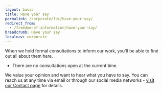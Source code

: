 ```yaml
---
layout: basic
title: Have your say
permalink: /corporate/foi/have-your-say/
redirect_from:
  - /freedom-of-information/have-your-say/
breadcrumb: Have your say
localnav: corporate
---
```

When we hold formal consultations to inform our work, you'll be able to find out all about them here.

* There are no consultations open at the current time.

We value your opinion and want to hear what you have to say. You can reach us at any time via email or through our social media networks - [visit our Contact page](/contact/) for details.
